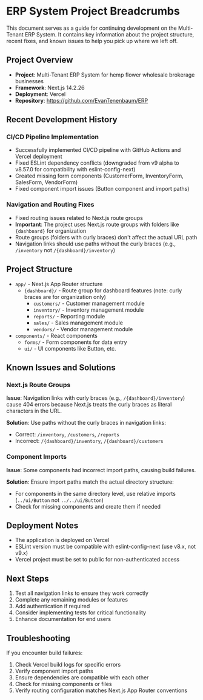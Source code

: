 # ERP System Project Breadcrumbs

This document serves as a guide for continuing development on the Multi-Tenant ERP System. It contains key information about the project structure, recent fixes, and known issues to help you pick up where we left off.

## Project Overview

- **Project**: Multi-Tenant ERP System for hemp flower wholesale brokerage businesses
- **Framework**: Next.js 14.2.26
- **Deployment**: Vercel
- **Repository**: https://github.com/EvanTenenbaum/ERP

## Recent Development History

### CI/CD Pipeline Implementation

- Successfully implemented CI/CD pipeline with GitHub Actions and Vercel deployment
- Fixed ESLint dependency conflicts (downgraded from v9 alpha to v8.57.0 for compatibility with eslint-config-next)
- Created missing form components (CustomerForm, InventoryForm, SalesForm, VendorForm)
- Fixed component import issues (Button component and import paths)

### Navigation and Routing Fixes

- Fixed routing issues related to Next.js route groups
- **Important**: The project uses Next.js route groups with folders like `{dashboard}` for organization
- Route groups (folders with curly braces) don't affect the actual URL path
- Navigation links should use paths without the curly braces (e.g., `/inventory` not `/{dashboard}/inventory`)

## Project Structure

- `app/` - Next.js App Router structure
  - `{dashboard}/` - Route group for dashboard features (note: curly braces are for organization only)
    - `customers/` - Customer management module
    - `inventory/` - Inventory management module
    - `reports/` - Reporting module
    - `sales/` - Sales management module
    - `vendors/` - Vendor management module
- `components/` - React components
  - `forms/` - Form components for data entry
  - `ui/` - UI components like Button, etc.

## Known Issues and Solutions

### Next.js Route Groups

**Issue**: Navigation links with curly braces (e.g., `/{dashboard}/inventory`) cause 404 errors because Next.js treats the curly braces as literal characters in the URL.

**Solution**: Use paths without the curly braces in navigation links:
- Correct: `/inventory`, `/customers`, `/reports`
- Incorrect: `/{dashboard}/inventory`, `/{dashboard}/customers`

### Component Imports

**Issue**: Some components had incorrect import paths, causing build failures.

**Solution**: Ensure import paths match the actual directory structure:
- For components in the same directory level, use relative imports (`../ui/Button` not `../../ui/Button`)
- Check for missing components and create them if needed

## Deployment Notes

- The application is deployed on Vercel
- ESLint version must be compatible with eslint-config-next (use v8.x, not v9.x)
- Vercel project must be set to public for non-authenticated access

## Next Steps

1. Test all navigation links to ensure they work correctly
2. Complete any remaining modules or features
3. Add authentication if required
4. Consider implementing tests for critical functionality
5. Enhance documentation for end users

## Troubleshooting

If you encounter build failures:
1. Check Vercel build logs for specific errors
2. Verify component import paths
3. Ensure dependencies are compatible with each other
4. Check for missing components or files
5. Verify routing configuration matches Next.js App Router conventions

